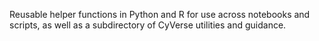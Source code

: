 Reusable helper functions in Python and R for use across notebooks and scripts, as well as a subdirectory of CyVerse utilities and guidance.
